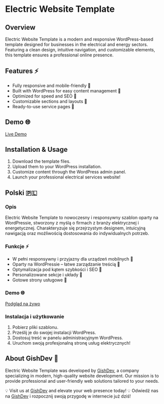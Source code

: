 # Electric Website Template

## Overview

Electric Website Template is a modern and responsive WordPress-based template designed for businesses in the electrical and energy sectors. Featuring a clean design, intuitive navigation, and customizable elements, this template ensures a professional online presence.

## Features ⚡

- Fully responsive and mobile-friendly 📱
- Built with WordPress for easy content management 📝
- Optimized for speed and SEO 🚀
- Customizable sections and layouts 🎨
- Ready-to-use service pages 🔧

## Demo 🌐

[Live Demo](https://giszdevnere.github.io/electric-website-template/services/index.html)

## Installation & Usage

1. Download the template files.
2. Upload them to your WordPress installation.
3. Customize content through the WordPress admin panel.
4. Launch your professional electrical services website!

## Polski 🇵🇱

### Opis

Electric Website Template to nowoczesny i responsywny szablon oparty na WordPressie, stworzony z myślą o firmach z branży elektrycznej i energetycznej. Charakteryzuje się przejrzystym designem, intuicyjną nawigacją oraz możliwością dostosowania do indywidualnych potrzeb.

### Funkcje ⚡

- W pełni responsywny i przyjazny dla urządzeń mobilnych 📱
- Oparty na WordPressie – łatwe zarządzanie treścią 📝
- Optymalizacja pod kątem szybkości i SEO 🚀
- Personalizowane sekcje i układy 🎨
- Gotowe strony usługowe 🔧

### Demo 🌐

[Podgląd na żywo](https://giszdevnere.github.io/electric-website-template/services/index.html)

### Instalacja i użytkowanie

1. Pobierz pliki szablonu.
2. Prześlij je do swojej instalacji WordPress.
3. Dostosuj treść w panelu administracyjnym WordPress.
4. Uruchom swoją profesjonalną stronę usług elektrycznych!

## About GishDev 🚀

Electric Website Template was developed by [GishDev](https://gishdev.pl/), a company specializing in modern, high-quality website development. Our mission is to provide professional and user-friendly web solutions tailored to your needs.

💡 Visit us at [GishDev](https://gishdev.pl/) and elevate your web presence today!
💡 Odwiedź nas na [GishDev](https://gishdev.pl/) i rozpocznij swoją przygodę w internecie już dziś!

